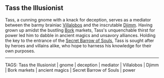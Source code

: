 ## Tass the Illusionist

Tass, a cunning gnome with a knack for deception, serves as a mediator between the barmy brainiac [Villalobos](Villalobos.md) and the inscrutable [Djimm](Djimm.md). Having grown up amidst the bustling [Bork](../Places/Bork.md) markets, Tass's unquenchable thirst for power led him to dabble in ancient magics and unsavory alliances. Holding the key to the entrance of the [Secret Barrow of Souls](../Places/Secret%20Barrow%20of%20Souls.md), Tass is sought after by heroes and villains alike, who hope to harness his knowledge for their own purposes.


---
TAGS: Tass the Illusionist | gnome | deception | mediator | Villalobos | Djimm | Bork markets | ancient magics | Secret Barrow of Souls | power

